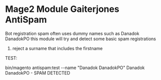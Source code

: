 # Mage2 Module Gaiterjones AntiSpam


Bot registration spam often uses dummy names such as Danadok DanadokPO this module
will try and detect some basic spam registrations

1. reject a surname that includes the firstname

TEST: 

bin/magento antispam:test --name "Danadok DanadokPO"
Danadok DanadokPO - SPAM DETECTED



